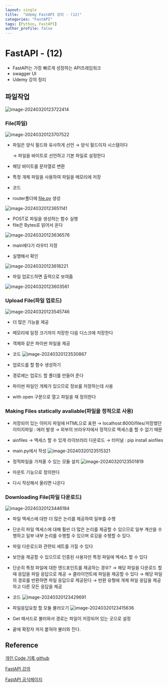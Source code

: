 ```yaml
---
layout: single
title:  "Udemy FastAPI 강의 - (12)"
categories: "FastAPI"
tags: [Python, FastAPI]
author_profile: false
---
```


# FastAPI - (12)
   - FastAPI는 가장 빠르게 성장하는 API프레임워크
   - swagger UI
   - Udemy 강의 정리

## 파일작업

![image-20240320123722414](/images/2023-01-26-FastAPI_udemy/image-20240320123722414.png)

### File(파일)

![image-20240320123707522](/images/2023-01-26-FastAPI_udemy/image-20240320123707522.png)
 
   - 파일은 양식 필드와 유사하게 선언
     → 양식 필드이자 시스템이다

     → 파일을 바이트로 선언하고 기본 파일로 설정한다

   - 해당 바이트를 문자열로 변환

   - 특정 개체 파일을 사용하여 파일을 메모리에 저장

   - 코드

   - router폴더에 [file.py](http://file.py) 생성

  ![image-20240320123651141](/images/2023-01-26-FastAPI_udemy/image-20240320123651141.png)

   - POST로 파일을 생성하는 함수 실행
   - file은 Bytes로 읽어서 온다

   ![image-20240320123636576](/images/2023-01-26-FastAPI_udemy/image-20240320123636576.png)

   - main에다가 라우터 지정

   - 실행해서 확인

   ![image-20240320123618221](/images/2023-01-26-FastAPI_udemy/image-20240320123618221.png)

   - 파일 업로드하면 출력으로 보여줌

   ![image-20240320123603561](/images/2023-01-26-FastAPI_udemy/image-20240320123603561.png)

### Upload File(파일 업로드)

![image-20240320123545746](/images/2023-01-26-FastAPI_udemy/image-20240320123545746.png)

   - 더 많은 기능을 제공

   - 메모리에 일정 크기까지 저장한 다음 디스크에 저장한다

   - 객체와 같은 파이썬 파일을 제공

   - 코드
     ![image-20240320123530867](/images/2023-01-26-FastAPI_udemy/image-20240320123530867.png)

   - 업로드를 할 함수 생성하기
   - 경로에는 업로드 할 폴더를 만들어 준다
   - 파이썬 파일인 개체가 있으므로 정보를 저장하는데 사용
   - with open 구문으로 열고 파일을 재 정의한다

### Making Files statically avaliable(파일을 정적으로 사용)

   - 저장되어 있는 이미지 파일에 HTML으로 표현
      → localhost:8000/files/저장했던 이미지파일 : 에러 발생
      → 외부의 브라우저에서 정적으로 엑세스를 할 수 없기 때문
   - aiofiles
      → 엑세스 할 수 있게 라이브러리 다운로드
      → 터미널 : pip install aiofiles

   - main.py에서 작성
   ![image-20240320123515321](/images/2023-01-26-FastAPI_udemy/image-20240320123515321.png)

   - 정적파일을 가져올 수 있는 모듈 설치
   ![image-20240320123501819](/images/2023-01-26-FastAPI_udemy/image-20240320123501819.png)

   - 마운트 기능으로 정의한다
   - 다시 작성해서 올리면 나온다

### Downloading File(파일 다운로드)

![image-20240320123446184](/images/2023-01-26-FastAPI_udemy/image-20240320123446184.png)

   - 파일 엑세스에 대한 더 많은 논리를 제공하여 일부를 수행

   - 단순히 파일 엑세스에 대해 훨씬 더 많은 논리를 제공할 수 있으므로 일부 계산을 수행하고 일부 내부 논리를 수행할 수 있으며 로깅을 수행할 수 있다.
   - 파일 다운로드와 관련되 세트를 가질 수 있다

   - 보안을 제공할 수 있으므로 인증된 사용자만 특정 파일에 엑세스 할 수 있다

   - 단순히 특정 파일에 대한 엔드포인트를 제공하는 경우?
      → 해당 파일을 다운로드 할 때 응답을 파일 응답으로 제공
      → 클라이언트에 파일을 제공할 수 있다
      → 해당 파일의 경로를 반환하면 파일 응답으로 제공된다
      → 반환 유형에 개체 파일 응답을 제공하고 다른 모든 응답을 제공

   - 코드
   ![image-20240320123429691](/images/2023-01-26-FastAPI_udemy/image-20240320123429691.png)

   - 파일응답요청 할 모듈 불러오기
   ![image-20240320123415636](/images/2023-01-26-FastAPI_udemy/image-20240320123415636.png)

   - Get 매서드로 불러와서 경로는 파일이 저장되어 있는 곳으로 설정
   - 끝에 확장자 까지 붙혀야 불러와 진다.


## Reference
[개인 Code 기록 github](https://github.com/chusonghyeon/FastAPI_Project)

[FastAPI 강의](https://www.udemy.com/course/completefastapi/?couponCode=KEEPLEARNING)

[FastAPI 공식페이지](https://fastapi.tiangolo.com/ko/)
